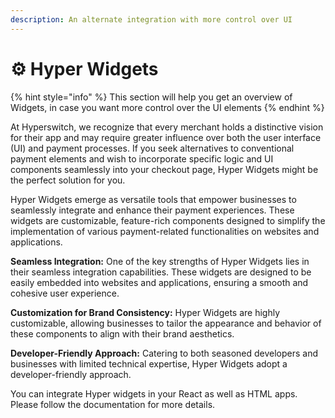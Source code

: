 ```yaml
---
description: An alternate integration with more control over UI
---
```


# ⚙ Hyper Widgets

{% hint style="info" %}
This section will help you get an overview of Widgets, in case you want more control over the UI elements
{% endhint %}

At Hyperswitch, we recognize that every merchant holds a distinctive vision for their app and may require greater influence over both the user interface (UI) and payment processes. If you seek alternatives to conventional payment elements and wish to incorporate specific logic and UI components seamlessly into your checkout page, Hyper Widgets might be the perfect solution for you.

Hyper Widgets emerge as versatile tools that empower businesses to seamlessly integrate and enhance their payment experiences. These widgets are customizable, feature-rich components designed to simplify the implementation of various payment-related functionalities on websites and applications.

**Seamless Integration:** One of the key strengths of Hyper Widgets lies in their seamless integration capabilities. These widgets are designed to be easily embedded into websites and applications, ensuring a smooth and cohesive user experience.&#x20;

**Customization for Brand Consistency:** Hyper Widgets are highly customizable, allowing businesses to tailor the appearance and behavior of these components to align with their brand aesthetics.

**Developer-Friendly Approach:** Catering to both seasoned developers and businesses with limited technical expertise, Hyper Widgets adopt a developer-friendly approach.

You can integrate Hyper widgets in your React as well as HTML apps. Please follow the documentation for more details.


